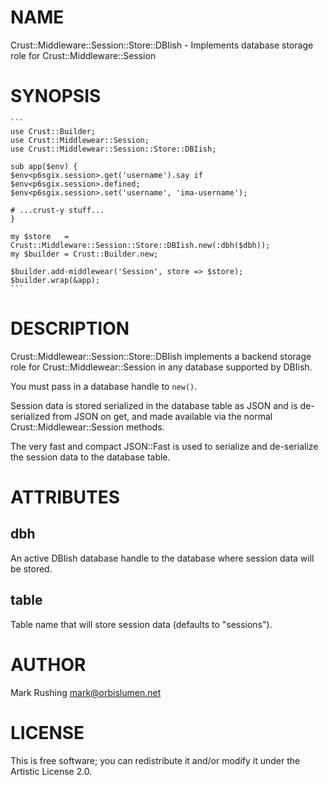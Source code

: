 # NAME

Crust::Middleware::Session::Store::DBIish - Implements database storage role for Crust::Middleware::Session

# SYNOPSIS

    ```
    use Crust::Builder;
    use Crust::Middlewear::Session;
    use Crust::Middlewear::Session::Store::DBIish;

    sub app($env) {
	$env<p6sgix.session>.get('username').say if $env<p6sgix.session>.defined;
	$env<p6sgix.session>.set('username', 'ima-username');

	# ...crust-y stuff...
    }

    my $store   = Crust::Middleware::Session::Store::DBIish.new(:dbh($dbh));
    my $builder = Crust::Builder.new;
    
    $builder.add-middlewear('Session', store => $store);
    $builder.wrap(&app);
    ```

# DESCRIPTION
    
Crust::Middlewear::Session::Store::DBIish implements a backend storage
role for Crust::Middlewear::Session in any database supported by
DBIish.

You must pass in a database handle to `new()`.

Session data is stored serialized in the database table as JSON and is
de-serialized from JSON on get, and made available via the normal
Crust::Middlewear::Session methods.

The very fast and compact JSON::Fast is used to serialize and
de-serialize the session data to the database table.

# ATTRIBUTES

## dbh

An active DBIish database handle to the database where session data
will be stored.

## table

Table name that will store session data (defaults to "sessions").

# AUTHOR

Mark Rushing <mark@orbislumen.net>

# LICENSE

This is free software; you can redistribute it and/or modify it under
the Artistic License 2.0.
